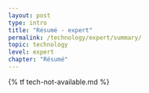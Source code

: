 ```yaml
---
layout: post
type: intro
title: "Résumé - expert"
permalink: /technology/expert/summary/
topic: technology
level: expert
chapter: "Résumé"
---
```


{% tf tech-not-available.md %}
